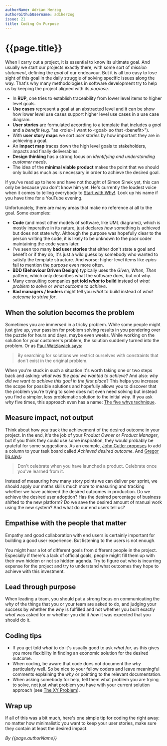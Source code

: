```yaml
---
authorName: Adrian Herzog
authorGithubUsername: adiherzog
issue: 21
title: Coding On Purpose
---
```

# {{page.title}}

When I carry out a project, it is essential to know its ultimate goal. And usually we start our projects exactly there, with some sort of *mission statement*, defining the *goal* of our endeavour. But it is all too easy to lose sight of this goal in the daily struggle of solving specific issues along the way. That's why many methodologies in software development try to help us by keeping the project aligned with its *purpose*.

* In **RUP**, one tries to establish traceability from lower level items to higher level goals.
* **Use cases** represent a goal at an abstracted level and it can be show how lower level use cases support higher level use cases in a use case diagram.
* **User stories** are formulated according to a template that includes a *goal* and a *benefit* (e.g. "as &lt;role&gt; I want to &lt;goal&gt; so that &lt;benefit&gt;").
* With **user story maps** we sort *user stories* by how important they are in achieving a goal.
* An **impact map** traces down the high level goals to stakeholders, impacts and finally deliverables.
* **Design thinking** has a strong focus on *identifying and understanding customer needs*.
* The idea of the **minimal viable product** makes the point that we should only build as much as is necessary in order to achieve the desired goal.

If you've read up to here and have not thought of Simon Sinek yet, this can only be because you don't know him yet. He's currently the loudest voice when it comes to telling everybody to [Start with Why!](https://startwithwhy.com/). Look up his name if you have time for a YouTube evening.

Unfortunately, there are many areas that make no reference at all to the goal. Some examples:

* **Code** (and most other models of software, like UML diagrams), which is mostly imperative in its nature, just declares *how* something is achieved but does not state *why*. Although the purpose was hopefully clear to the person writing the code, it is likely to be unknown to the poor coder maintaining the code years later.
* I've seen too many **bad user stories** that either don't state a goal and benefit or if they do, it's just a wild guess by somebody who wanted to satisfy the template structure. And worse: higher level items like *epics* fail to mention the *purpose* even more often.
* **BDD (Behaviour Driven Design)** typically uses the *Given, When, Then* pattern, which only describes what the software does, but not why.
* Many consulting companies **get told *what* to build** instead of *what problem to solve* or *what outcome to achieve*.
* **Bad managers / leaders** might tell you *what* to build instead of *what outcome to strive for*.

## When the solution becomes the problem

Sometimes you are immersed in a tricky problem. While some people might just give up, your passion for problem solving results in you pondering over the puzzle for hours and days, maybe even weeks. While working on the solution for your customer's problem, the solution suddenly turned into the problem. Or as [Paul Watzlawick says](https://www.youtube.com/watch?v=7etsh4HwG78):

> By searching for solutions we restrict ourselves with constraints that don't exist in the original problem.

When you're stuck in such a situation it's worth taking one or two steps back and asking: *what was the goal we wanted to achieve?* And also: *why did we want to achieve this goal in the first place*? This helps you increase the scope for possible solutions and hopefully allows you to discover that the problem you're trying to solve does not even need solving but instead you find a simpler, less problematic solution to the initial *why*. If you ask *why* five times, this approach even has a name: [The five whys technique](https://en.wikipedia.org/wiki/5_Whys).

## Measure impact, not output

Think about how you track the achievement of the desired outcome in your project. In the end, it's the job of your *Product Owner* or *Product Manager*, but if you think they could use some inspiration, they would probably be grateful for some suggestions. As an example, [John Cutler proposes](https://twitter.com/johncutlefish/status/775523444385382400) to add a column to your task board called *Achieved desired outcome*. And [Gregor Ilg says](https://twitter.com/_gregorilg/status/884663883172110336):

> Don't celebrate when you have launched a product. Celebrate once you've learned from it.

Instead of measuring how many story points we can deliver per sprint, we should apply our maths skills much more to measuring and tracking whether we have achieved the desired outcomes in production. Do we achieve the desired user adoption? Has the desired percentage of business shifted to the new platform? Do we save the desired amount of manual work using the new system? And what do our end users tell us?

## Empathise with the people that matter

Empathy and good collaboration with end users is certainly important for building a good user experience. But listening to the users is not enough.

You might hear a lot of different goals from different people in the project. Especially if there's a lack of official goals, people might fill them up with their own hidden or not so hidden agenda. Try to figure out who is incurring expense for the project and try to understand what outcomes they hope to achieve with this investment.

## Lead through purpose

When leading a team, you should put a strong focus on communicating the *why* of the things that you or your team are asked to do, and judging your success by whether the *why* is fulfilled and not whether you built exactly *what* was asked for or whether you did it *how* it was expected that you should do it.

## Coding tips

* If you get told *what* to do it's usually good to ask *what for*, as this gives you more flexibility in finding an economic solution for the desired outcome.
* When coding, be aware that code does not document the *why* particularly well. So be nice to your fellow coders and leave meaningful comments explaining the *why* or pointing to the relevant documentation.
* When asking somebody for help, tell them what problem you are trying to solve, not just what problem you have with your current solution approach (see [The XY Problem](http://xyproblem.info/)).

## Wrap up

If all of this was a bit much, here's one simple tip for coding the right away: no matter how minimalistic you want to keep your user stories, make sure they contain at least the desired impact.

*By {{page.authorName}}*